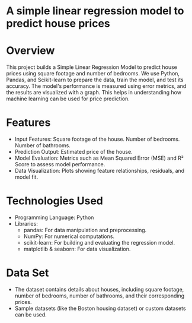 # A simple linear regression model to predict house prices
# Overview
This project builds a Simple Linear Regression Model to predict house prices using square footage and number of bedrooms. We use Python, Pandas, and Scikit-learn to prepare the data, train the model, and test its accuracy. The model's performance is measured using error metrics, and the results are visualized with a graph. This helps in understanding how machine learning can be used for price prediction.

# Features
* Input Features:
       Square footage of the house.
       Number of bedrooms.
       Number of bathrooms.
 * Prediction Output:
       Estimated price of the house.
 * Model Evaluation:
       Metrics such as Mean Squared Error (MSE) and R² Score to assess model performance.
 * Data Visualization:
       Plots showing feature relationships, residuals, and model fit.

# Technologies Used
* Programming Language: Python
* Libraries:
   * pandas: For data manipulation and preprocessing.
   * NumPy: For numerical computations.
   * scikit-learn: For building and evaluating the regression model.
   * matplotlib & seaborn: For data visualization.

# Data Set
* The dataset contains details about houses, including square footage, number of bedrooms, number of bathrooms, and their corresponding prices.
* Sample datasets (like the Boston housing dataset) or custom datasets can be used.
